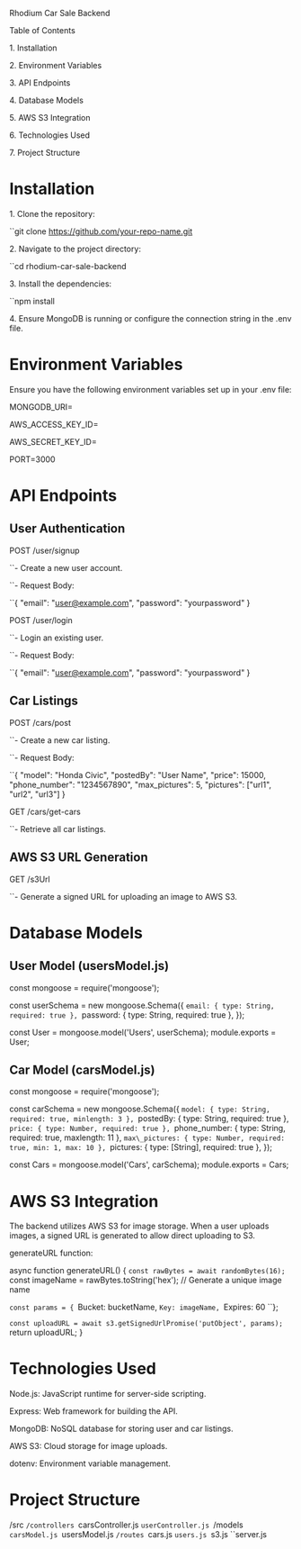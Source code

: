 Rhodium Car Sale Backend

Table of Contents

1\. Installation

2\. Environment Variables

3\. API Endpoints

4\. Database Models

5\. AWS S3 Integration

6\. Technologies Used

7\. Project Structure
# **Installation**
1\. Clone the repository:

``git clone https://github.com/your-repo-name.git

2\. Navigate to the project directory:

``cd rhodium-car-sale-backend

3\. Install the dependencies:

``npm install

4\. Ensure MongoDB is running or configure the connection string in the .env file.
# **Environment Variables**
Ensure you have the following environment variables set up in your .env file:

MONGODB\_URI=<your-mongo-db-uri>

AWS\_ACCESS\_KEY\_ID=<your-aws-access-key>

AWS\_SECRET\_KEY\_ID=<your-aws-secret-key>

PORT=3000
# **API Endpoints**
## **User Authentication**
POST /user/signup

``- Create a new user account.

``- Request Body:

``{ "email": "user@example.com", "password": "yourpassword" }

POST /user/login

``- Login an existing user.

``- Request Body:

``{ "email": "user@example.com", "password": "yourpassword" }
## **Car Listings**
POST /cars/post

``- Create a new car listing.

``- Request Body:

``{ "model": "Honda Civic", "postedBy": "User Name", "price": 15000, "phone\_number": "1234567890", "max\_pictures": 5, "pictures": ["url1", "url2", "url3"] }

GET /cars/get-cars

``- Retrieve all car listings.
## **AWS S3 URL Generation**
GET /s3Url

``- Generate a signed URL for uploading an image to AWS S3.
# **Database Models**
## **User Model (usersModel.js)**
const mongoose = require('mongoose');

const userSchema = new mongoose.Schema({
``email: { type: String, required: true },
``password: { type: String, required: true },
});

const User = mongoose.model('Users', userSchema);
module.exports = User;
## **Car Model (carsModel.js)**
const mongoose = require('mongoose');

const carSchema = new mongoose.Schema({
``model: { type: String, required: true, minlength: 3 },
``postedBy: { type: String, required: true },
``price: { type: Number, required: true },
``phone\_number: { type: String, required: true, maxlength: 11 },
``max\_pictures: { type: Number, required: true, min: 1, max: 10 },
``pictures: { type: [String], required: true },
});

const Cars = mongoose.model('Cars', carSchema);
module.exports = Cars;
# **AWS S3 Integration**
The backend utilizes AWS S3 for image storage. When a user uploads images, a signed URL is generated to allow direct uploading to S3.

generateURL function:

async function generateURL() {
``const rawBytes = await randomBytes(16);
``const imageName = rawBytes.toString('hex'); // Generate a unique image name

``const params = {
``Bucket: bucketName,
``Key: imageName,
``Expires: 60
``};

``const uploadURL = await s3.getSignedUrlPromise('putObject', params);
``return uploadURL;
}
# **Technologies Used**
Node.js: JavaScript runtime for server-side scripting.

Express: Web framework for building the API.

MongoDB: NoSQL database for storing user and car listings.

AWS S3: Cloud storage for image uploads.

dotenv: Environment variable management.
# **Project Structure**
/src
``/controllers
``carsController.js
``userController.js
``/models
``carsModel.js
``usersModel.js
``/routes
``cars.js
``users.js
``s3.js
``server.js
